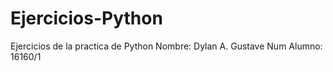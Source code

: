 # Ejercicios-Python
Ejercicios de la practica de Python
Nombre: Dylan A. Gustave
Num Alumno: 16160/1
